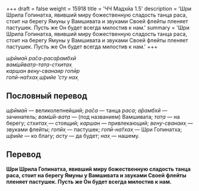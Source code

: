 +++
draft = false
weight = 15918
title = 'ЧЧ Мадхйа 1.5'
description = 'Шри Шрила Гопинатха, явивший миру божественную сладость танца раса, стоит на берегу Ямуны у Вамшивата и звуками Своей флейты пленяет пастушек. Пусть же Он будет всегда милостив к нам.'
summary = 'Шри Шрила Гопинатха, явивший миру божественную сладость танца раса, стоит на берегу Ямуны у Вамшивата и звуками Своей флейты пленяет пастушек. Пусть же Он будет всегда милостив к нам.'
+++

_ш́рӣма̄н ра̄са-раса̄рамбхӣ  
вам̇ш́ӣват̣а-тат̣а-стхитах̣  
каршан вен̣у-сванаир гопӣр  
гопӣ-на̄тхах̣ ш́рийе ’сту нах̣_

## Пословный перевод

_ш́рӣма̄н_ — великолепнейший; _ра̄са_ — танца _раса_; _а̄рамбхӣ_ — зачинатель; _вам̇ш́ӣ_\-_ват̣а_ — (под названием) Вамшивата; _тат̣а_ — на берегу; _стхитах̣_ — стоящий; _каршан_ — привлекающий; _вен̣у_\-_сванаих̣_ — звуками флейты; _гопӣх̣_ — пастушек; _гопӣ_\-_на̄тхах̣_ — Шри Гопинатха; _ш́рийе_ — ко благу; _асту_ — да будет; _нах̣_ — нашему.

## Перевод

**Шри Шрила Гопинатха, явивший миру божественную сладость танца раса, стоит на берегу Ямуны у Вамшивата и звуками Своей флейты пленяет пастушек. Пусть же Он будет всегда милостив к нам.**

